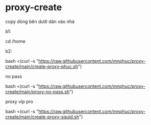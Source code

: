 # proxy-create
copy dòng bên dưới dán vào nhá

b1:

cd /home

b2:

bash <(curl -s "https://raw.githubusercontent.com/mnphuc/proxy-create/main/create-proxy-phuc.sh")

no pass

bash <(curl -s "https://raw.githubusercontent.com/mnphuc/proxy-create/main/proxy-no-pass.sh")

proxy vip pro

bash <(curl -s "https://raw.githubusercontent.com/mnphuc/proxy-create/main/create-proxy-squid.sh")
